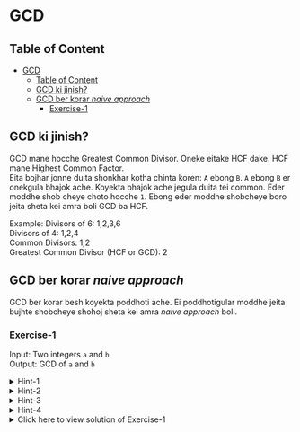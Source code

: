 # GCD

## Table of Content
- [GCD](#gcd)
  - [Table of Content](#table-of-content)
  - [GCD ki jinish?](#gcd-ki-jinish)
  - [GCD ber korar *naive approach*](#gcd-ber-korar-naive-approach)
    - [Exercise-1](#exercise-1)

## GCD ki jinish?
GCD mane hocche Greatest Common Divisor. Oneke eitake HCF dake. HCF mane Highest Common Factor.\
Eita bojhar jonne duita shonkhar kotha chinta koren: `A` ebong `B`. `A` ebong `B` er onekgula bhajok ache. Koyekta bhajok ache jegula duita tei common. Eder moddhe shob cheye choto hocche `1`. Ebong eder moddhe shobcheye boro jeita sheta kei amra boli GCD ba HCF.

Example:
Divisors of 6: 1,2,3,6\
Divisors of 4: 1,2,4\
Common Divisors: 1,2\
Greatest Common Divisor (HCF or GCD): 2

## GCD ber korar *naive approach*
GCD ber korar besh koyekta poddhoti ache. Ei poddhotigular moddhe jeita bujhte shobcheye shohoj sheta kei amra *naive approach* boli.

### Exercise-1
Input: Two integers `a` and `b`\
Output: GCD of `a` and `b`
<details>
<summary>Hint-1</summary>
GCD cannot be greater than `a`, `b`
</details>
<details>
<summary>Hint-2</summary>
GCD cannot be greater than the minimum of `a`, `b`
</details>
<details>
<summary>Hint-3</summary>
GCD is always between 1 and minimum of `a`, `b`
</details>
<details>
<summary>Hint-4</summary>
The maximum number between 1 and minimum of `a`, `b` that is a divisor of both `a` and `b` is the GCD
</details>
<details>
<summary>Click here to view solution of Exercise-1</summary>

```c
#include <stdio.h>
int main() {
  int a, b;
  scanf("%d %d", &a, &b);

  int min;
  if (a>b) min = b;
  else min = a;

  for (int i = min; i>0; i--) {
    if (a % i == 0 && b % i == 0) {
      printf("%d", i);
      return 0;
    }
  }
}
```
</details>

